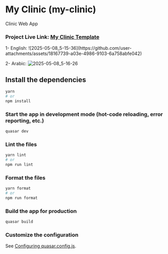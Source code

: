 # My Clinic (my-clinic)

Clinic Web App

<h3>
    Project Live Link:
    <a
      target="_blank"
      href="https://my-clinic-test.netlify.app/"
      >My Clinic Template</a
    >
  </h3>
1- English:
![2025-05-08_5-15-36](https://github.com/user-attachments/assets/18167739-a03e-4986-9103-6a758abfe042)

2- Arabic:
![2025-05-08_5-16-26](https://github.com/user-attachments/assets/8706e2ce-180d-447f-bfb5-20b6aa3e0923)



## Install the dependencies
```bash
yarn
# or
npm install
```

### Start the app in development mode (hot-code reloading, error reporting, etc.)
```bash
quasar dev
```


### Lint the files
```bash
yarn lint
# or
npm run lint
```


### Format the files
```bash
yarn format
# or
npm run format
```



### Build the app for production
```bash
quasar build
```

### Customize the configuration
See [Configuring quasar.config.js](https://v2.quasar.dev/quasar-cli-vite/quasar-config-js).
